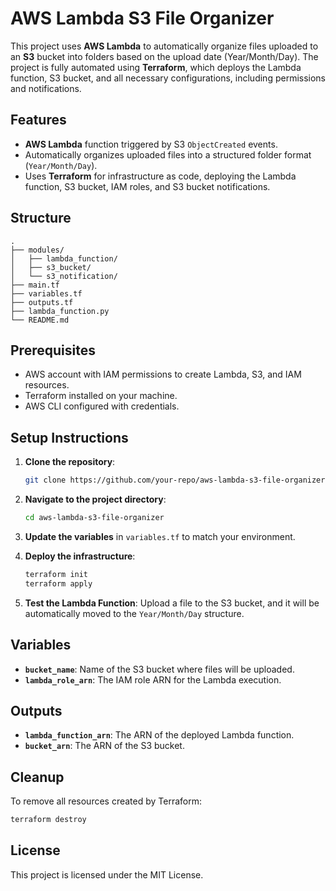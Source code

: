 
# AWS Lambda S3 File Organizer

This project uses **AWS Lambda** to automatically organize files uploaded to an **S3** bucket into folders based on the upload date (Year/Month/Day). The project is fully automated using **Terraform**, which deploys the Lambda function, S3 bucket, and all necessary configurations, including permissions and notifications.

## Features

- **AWS Lambda** function triggered by S3 `ObjectCreated` events.
- Automatically organizes uploaded files into a structured folder format (`Year/Month/Day`).
- Uses **Terraform** for infrastructure as code, deploying the Lambda function, S3 bucket, IAM roles, and S3 bucket notifications.

## Structure

```
.
├── modules/
│   ├── lambda_function/
│   ├── s3_bucket/
│   └── s3_notification/
├── main.tf
├── variables.tf
├── outputs.tf
├── lambda_function.py
└── README.md
```

## Prerequisites

- AWS account with IAM permissions to create Lambda, S3, and IAM resources.
- Terraform installed on your machine.
- AWS CLI configured with credentials.

## Setup Instructions

1. **Clone the repository**:
    ```bash
    git clone https://github.com/your-repo/aws-lambda-s3-file-organizer.git
    ```
2. **Navigate to the project directory**:
    ```bash
    cd aws-lambda-s3-file-organizer
    ```
3. **Update the variables** in `variables.tf` to match your environment.

4. **Deploy the infrastructure**:
    ```bash
    terraform init
    terraform apply
    ```

5. **Test the Lambda Function**:
   Upload a file to the S3 bucket, and it will be automatically moved to the `Year/Month/Day` structure.

## Variables

- **`bucket_name`**: Name of the S3 bucket where files will be uploaded.
- **`lambda_role_arn`**: The IAM role ARN for the Lambda execution.

## Outputs

- **`lambda_function_arn`**: The ARN of the deployed Lambda function.
- **`bucket_arn`**: The ARN of the S3 bucket.

## Cleanup

To remove all resources created by Terraform:

```bash
terraform destroy
```

## License

This project is licensed under the MIT License.
